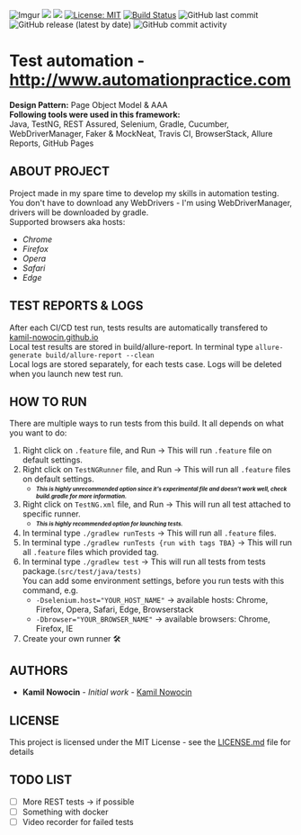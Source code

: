 ![Imgur](https://imgur.com/SeGMpNV.png)
![](https://img.shields.io/badge/language-java-critical)
![](https://img.shields.io/badge/Allure%20Report-2.8.1-orange.svg)
[![License: MIT](https://img.shields.io/badge/License-MIT-yellow.svg)](https://opensource.org/licenses/MIT)
[![Build Status](https://travis-ci.com/kamil-nowocin/Test_Automation-automationpractice.svg?branch=master)](https://travis-ci.com/kamil-nowocin/Test_Automation-automationpractice)
![GitHub last commit](https://img.shields.io/github/last-commit/kamil-nowocin/Test_Automation-automationpractice)
![GitHub release (latest by date)](https://img.shields.io/github/v/release/kamil-nowocin/Test_Automation-automationpractice)
![GitHub commit activity](https://img.shields.io/github/commit-activity/m/kamil-nowocin/Test_Automation-automationpractice)
# Test automation - http://www.automationpractice.com
**Design Pattern:** Page Object Model & AAA  
**Following tools were used in this framework:**  
Java, TestNG, REST Assured, Selenium, Gradle, Cucumber, WebDriverManager, Faker & MockNeat, Travis CI, BrowserStack, Allure Reports, GitHub Pages
## ABOUT PROJECT
Project made in my spare time to develop my skills in automation testing.  
You don't have to download any WebDrivers - I'm using WebDriverManager, drivers will be downloaded by gradle.  
Supported browsers aka hosts:  
* *Chrome*
* *Firefox*
* *Opera*
* *Safari*
* *Edge*
## TEST REPORTS & LOGS
After each CI/CD test run, tests results are automatically transfered to [kamil-nowocin.github.io](https://kamil-nowocin.github.io/Test_Automation-automationpractice/)  
Local test results are stored in build/allure-report. In terminal type `allure-generate build/allure-report --clean`  
Local logs are stored separately, for each tests case. Logs will be deleted when you launch new test run.
## HOW TO RUN
There are multiple ways to run tests from this build. It all depends on what you want to do:
1. Right click on `.feature` file, and Run -> This will run `.feature` file on default settings.
2. Right click on `TestNGRunner` file, and Run -> This will run all `.feature` files on default settings.
   - <sub><sup>***This is highly unrecommended option since it's experimental file and doesn't work well, check build.gradle for more information.***</sup></sub>
3. Right click on `TestNG.xml` file, and Run ->  This will run all test attached to specific runner.
     - <sub><sup>***This is highly recommended option for launching tests.***</sup></sub>
4. In terminal type `./gradlew runTests` -> This will run all `.feature` files.
5. In terminal type `./gradlew runTests {run with tags TBA}` -> This will run all `.feature` files which provided tag.
6. In terminal type `./gradlew test` -> This will run all tests from tests package.`(src/test/java/tests)`  
You can add some environment settings, before you run tests with this command, e.g.
   - `-Dselenium.host="YOUR_HOST_NAME"` -> available hosts: Chrome, Firefox, Opera, Safari, Edge, Browserstack
   - `-Dbrowser="YOUR_BROWSER_NAME"` -> available browsers: Chrome, Firefox, IE
7. Create your own runner :hammer_and_wrench:
## AUTHORS
- **Kamil Nowocin** - *Initial work* - [Kamil Nowocin](https://github.com/kamil-nowocin)
## LICENSE
This project is licensed under the MIT License - see the [LICENSE.md](LICENSE.md) file for details
## TODO LIST
- [ ] More REST tests -> if possible
- [ ] Something with docker
- [ ] Video recorder for failed tests 